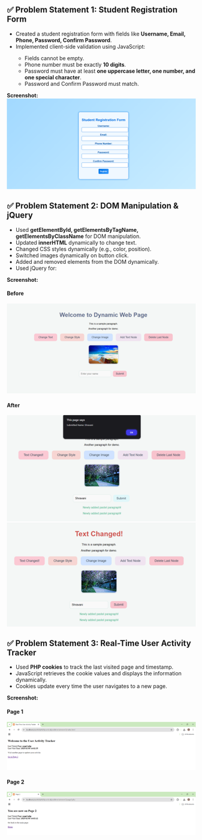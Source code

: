 <h2>✅ Problem Statement 1: Student Registration Form</h2>
        <ul>
            <li>Created a student registration form with fields like <b>Username, Email, Phone, Password, Confirm Password</b>.</li>
            <li>Implemented client-side validation using JavaScript:</li>
            <ul>
                <li>Fields cannot be empty.</li>
                <li>Phone number must be exactly <b>10 digits</b>.</li>
                <li>Password must have at least <b>one uppercase letter, one number, and one special character</b>.</li>
                <li>Password and Confirm Password must match.</li>
            </ul>
        </ul>
        <b>Screenshot:</b>
        <img src="./images/student registration.PNG" alt="Student Registration Form Screenshot">

<h2>✅ Problem Statement 2: DOM Manipulation & jQuery</h2>
        <ul>
            <li>Used <b>getElementById, getElementsByTagName, getElementsByClassName</b> for DOM manipulation.</li>
            <li>Updated <b>innerHTML</b> dynamically to change text.</li>
            <li>Changed CSS styles dynamically (e.g., color, position).</li>
            <li>Switched images dynamically on button click.</li>
            <li>Added and removed elements from the DOM dynamically.</li>
            <li>Used jQuery for:</li>
        </ul>
         <b>Screenshot:</b>
         <h4> Before</h4>
        <img src="./images/dom_previous.PNG" alt="DOM Manipulation Screenshot">
        <h4> After</h4>
        <img src="./images/dom_next.PNG" alt="DOM Manipulation Screenshot">
        <img src="./images/dom_next1.PNG" alt="DOM Manipulation Screenshot">

<h2>✅ Problem Statement 3: Real-Time User Activity Tracker</h2>
        <ul>
            <li>Used <b>PHP cookies</b> to track the last visited page and timestamp.</li>
            <li>JavaScript retrieves the cookie values and displays the information dynamically.</li>
            <li>Cookies update every time the user navigates to a new page.</li>
        </ul>
        <b>Screenshot:</b>
        <h4>Page 1</h4>
        <img src="./images/previous.png" alt="User Activity Tracker Screenshot">
        <h4>Page 2</h4>
        <img src="./images/next.png" alt="User Activity Tracker Screenshot">
